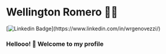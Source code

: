 
<!--
**Wellington-Esteban-Romero/Wellington-Esteban-Romero** is a ✨ _special_ ✨ repository because its `README.md` (this file) appears on your GitHub profile.

Here are some ideas to get you started:

- 🔭 I’m currently working on ...
- 🌱 I’m currently learning ...
- 👯 I’m looking to collaborate on ...
- 🤔 I’m looking for help with ...
- 💬 Ask me about ...
- 📫 How to reach me: ...
- 😄 Pronouns: ...
- ⚡ Fun fact: ...
-->


# Wellington Romero :man_technologist:

[![Linkedin Badge](https://img.shields.io/badge/-LinkedIn-blue?style=flat-square&logo=Linkedin&logoColor=white&link="https://www.linkedin.com/in/wrgenovezzi/")](https://www.linkedin.com/in/wrgenovezzi/)

### Hellooo! 👋 Welcome to my profile

